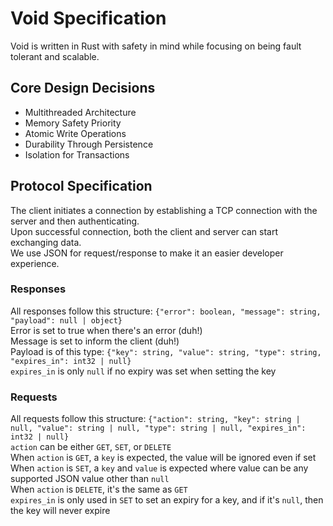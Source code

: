 # Void Specification

Void is written in Rust with safety in mind while focusing on being fault tolerant and scalable.

## Core Design Decisions

- Multithreaded Architecture
- Memory Safety Priority
- Atomic Write Operations
- Durability Through Persistence
- Isolation for Transactions

## Protocol Specification

The client initiates a connection by establishing a TCP connection with the server and then authenticating.  
Upon successful connection, both the client and server can start exchanging data.  
We use JSON for request/response to make it an easier developer experience.

### Responses

All responses follow this structure: `{"error": boolean, "message": string, "payload": null | object}`  
Error is set to true when there's an error (duh!)  
Message is set to inform the client (duh!)  
Payload is of this type: `{"key": string, "value": string, "type": string, "expires_in": int32 | null}`  
`expires_in` is only `null` if no expiry was set when setting the key

### Requests

All requests follow this structure: `{"action": string, "key": string | null, "value": string | null, "type": string | null, "expires_in": int32 | null}`  
`action` can be either `GET`, `SET`, or `DELETE`  
When `action` is `GET`, a `key` is expected, the value will be ignored even if set  
When `action` is `SET`, a `key` and `value` is expected where value can be any supported JSON value other than `null`  
When `action` is `DELETE`, it's the same as `GET`  
`expires_in` is only used in `SET` to set an expiry for a key, and if it's `null`, then the key will never expire

